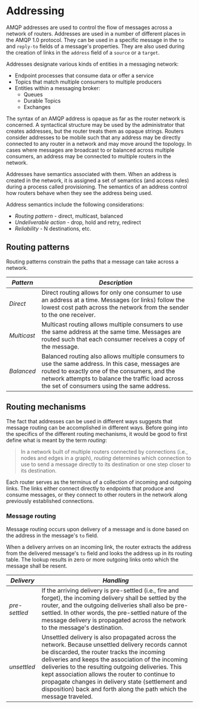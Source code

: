 <!--
Licensed to the Apache Software Foundation (ASF) under one
or more contributor license agreements.  See the NOTICE file
distributed with this work for additional information
regarding copyright ownership.  The ASF licenses this file
to you under the Apache License, Version 2.0 (the
"License"); you may not use this file except in compliance
with the License.  You may obtain a copy of the License at

  http://www.apache.org/licenses/LICENSE-2.0

Unless required by applicable law or agreed to in writing,
software distributed under the License is distributed on an
"AS IS" BASIS, WITHOUT WARRANTIES OR CONDITIONS OF ANY
KIND, either express or implied.  See the License for the
specific language governing permissions and limitations
under the License.
-->

# Addressing

AMQP addresses are used to control the flow of messages across a network of
routers.  Addresses are used in a number of different places in the AMQP 1.0
protocol.  They can be used in a specific message in the `to` and `reply-to`
fields of a message's properties.  They are also used during the creation of
links in the `address` field of a `source` or a `target`.

Addresses designate various kinds of entities in a messaging network:

 - Endpoint processes that consume data or offer a service
 - Topics that match multiple consumers to multiple producers
 - Entities within a messaging broker:
   - Queues
   - Durable Topics
   - Exchanges

The syntax of an AMQP address is opaque as far as the router network is concerned.  A
syntactical structure may be used by the administrator that creates addresses, but the router
treats them as opaque strings.  Routers consider addresses to be mobile such that
any address may be directly connected to any router in a network and may move around the topology.
In cases where messages are broadcast to or balanced across multiple consumers, an address may
be connected to multiple routers in the network.

Addresses have semantics associated with them.  When an address is created in the network,
it is assigned a set of semantics (and access rules) during a process called provisioning.
The semantics of an address control how routers behave when they see the address being used.

Address semantics include the following considerations:

 - *Routing pattern* - direct, multicast, balanced
 - *Undeliverable action* - drop, hold and retry, redirect
 - *Reliability* - N destinations, etc.

## Routing patterns

Routing patterns constrain the paths that a message can take across a network.

  | *Pattern* | *Description* |
  |-----------|---------------|
  | *Direct* | Direct routing allows for only one consumer to use an address at a time.  Messages (or links) follow the lowest cost path across the network from the sender to the one receiver. |
  | *Multicast* | Multicast routing allows multiple consumers to use the same address at the same time.  Messages are routed such that each consumer receives a copy of the message. |
  | *Balanced* | Balanced routing also allows multiple consumers to use the same address.  In this case, messages are routed to exactly one of the consumers, and the network attempts to balance the traffic load across the set of consumers using the same address. |

## Routing mechanisms

The fact that addresses can be used in different ways suggests that message
routing can be accomplished in different ways.  Before going into the specifics
of the different routing mechanisms, it would be good to first define what is
meant by the term *routing*:

> In a network built of multiple routers connected by connections (i.e., nodes and
> edges in a graph), *routing* determines which connection to use to send a message
> directly to its destination or one step closer to its destination.

Each router serves as the terminus of a collection of incoming and outgoing
links.  The links either connect directly to endpoints that produce and consume
messages, or they connect to other routers in the network along previously
established connections.

### Message routing

Message routing occurs upon delivery of a message and is done based on the address
in the message's `to` field.

When a delivery arrives on an incoming link, the router extracts the
address from the delivered message's `to` field and looks the address up in its
routing table.  The lookup results in zero or more outgoing links onto which the message
shall be resent.

  | *Delivery* | *Handling* |
  |------------|------------|
  | *pre-settled* | If the arriving delivery is pre-settled (i.e., fire and forget), the incoming delivery shall be settled by the router, and the outgoing deliveries shall also be pre-settled. In other words, the pre-settled nature of the message delivery is propagated across the network to the message's destination. |
  | *unsettled* | Unsettled delivery is also propagated across the network.  Because unsettled delivery records cannot be discarded, the router tracks the incoming deliveries and keeps the association of the incoming deliveries to the resulting outgoing deliveries.  This kept association allows the router to continue to propagate changes in delivery state (settlement and disposition) back and forth along the path which the message traveled. |
